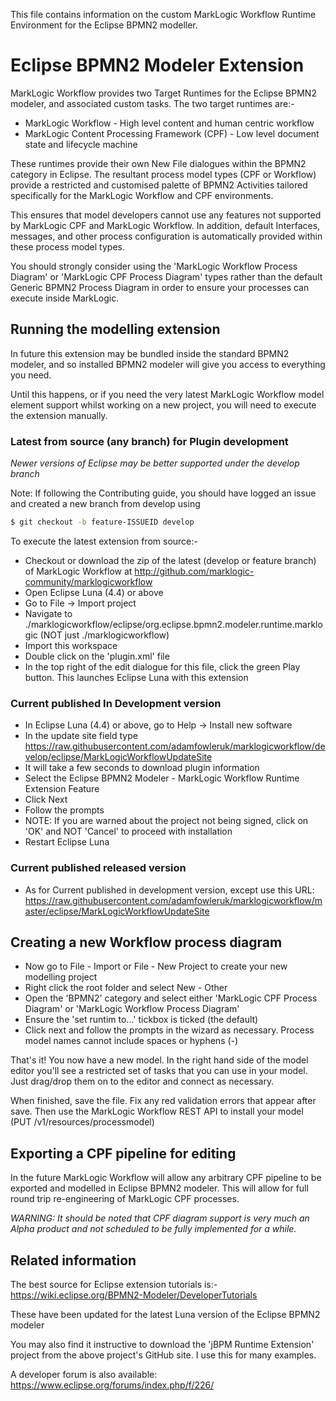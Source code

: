 This file contains information on the custom MarkLogic Workflow Runtime Environment for the Eclipse BPMN2 modeller.

# Eclipse BPMN2 Modeler Extension

MarkLogic Workflow provides two Target Runtimes for the Eclipse BPMN2 modeler, and associated custom tasks. The two
target runtimes are:-
- MarkLogic Workflow - High level content and human centric workflow
- MarkLogic Content Processing Framework (CPF) - Low level document state and lifecycle machine

These runtimes provide their own New File dialogues within the BPMN2 category in Eclipse. The resultant process model
types (CPF or Workflow) provide a restricted and customised palette of BPMN2 Activities tailored specifically for
the MarkLogic Workflow and CPF environments.

This ensures that model developers cannot use any features not supported by MarkLogic CPF and MarkLogic Workflow. In
addition, default Interfaces, messages, and other process configuration is automatically provided within these process
model types.

You should strongly consider using the 'MarkLogic Workflow Process Diagram' or 'MarkLogic CPF Process Diagram' types
rather than the default Generic BPMN2 Process Diagram in order to ensure your processes can execute inside MarkLogic.

## Running the modelling extension

In future this extension may be bundled inside the standard BPMN2 modeler, and so installed BPMN2 modeler will give
you access to everything you need.

Until this happens, or if you need the very latest MarkLogic Workflow model element support whilst working on a new
project, you will need to execute the extension manually.

### Latest from source (any branch) for Plugin development

*Newer versions of Eclipse may be better supported under the develop branch*

Note: If following the Contributing guide, you should have logged an issue and created a new branch from develop using
```sh
$ git checkout -b feature-ISSUEID develop
```

To execute the latest extension from source:-
- Checkout or download the zip of the latest (develop or feature branch) of MarkLogic Workflow at http://github.com/marklogic-community/marklogicworkflow
- Open Eclipse Luna (4.4) or above
- Go to File -> Import project
- Navigate to ./marklogicworkflow/eclipse/org.eclipse.bpmn2.modeler.runtime.marklogic (NOT just ./marklogicworkflow)
- Import this workspace
- Double click on the 'plugin.xml' file
- In the top right of the edit dialogue for this file, click the green Play button. This launches Eclipse Luna with this extension

### Current published In Development version

- In Eclipse Luna (4.4) or above, go to Help -> Install new software
- In the update site field type https://raw.githubusercontent.com/adamfowleruk/marklogicworkflow/develop/eclipse/MarkLogicWorkflowUpdateSite
- It will take a few seconds to download plugin information
- Select the Eclipse BPMN2 Modeler - MarkLogic Workflow Runtime Extension Feature
- Click Next
- Follow the prompts
 - NOTE: If you are warned about the project not being signed, click on 'OK' and NOT 'Cancel' to proceed with installation
- Restart Eclipse Luna

### Current published released version

- As for Current published in development version, except use this URL: https://raw.githubusercontent.com/adamfowleruk/marklogicworkflow/master/eclipse/MarkLogicWorkflowUpdateSite

## Creating a new Workflow process diagram

- Now go to File - Import or File - New Project to create your new modelling project
- Right click the root folder and select New - Other
- Open the 'BPMN2' category and select either 'MarkLogic CPF Process Diagram' or 'MarkLogic Workflow Process Diagram'
- Ensure the 'set runtim to...' tickbox is ticked (the default)
- Click next and follow the prompts in the wizard as necessary. Process model names cannot include spaces or hyphens (-)

That's it! You now have a new model. In the right hand side of the model editor you'll see a restricted set of tasks that
you can use in your model. Just drag/drop them on to the editor and connect as necessary.

When finished, save the file. Fix any red validation errors that appear after save. Then use the MarkLogic Workflow
REST API to install your model (PUT /v1/resources/processmodel)

## Exporting a CPF pipeline for editing

In the future MarkLogic Workflow will allow any arbitrary CPF pipeline to be exported and modelled in Eclipse BPMN2
modeler. This will allow for full round trip re-engineering of MarkLogic CPF processes.

*WARNING: It should be noted that CPF diagram support is very much an Alpha product and not scheduled to be fully
implemented for a while.*

## Related information

The best source for Eclipse extension tutorials is:-
https://wiki.eclipse.org/BPMN2-Modeler/DeveloperTutorials

These have been updated for the latest Luna version of the Eclipse BPMN2 modeler

You may also find it instructive to download the 'jBPM Runtime Extension' project from the above project's GitHub site.
 I use this for many examples.

A developer forum is also available: https://www.eclipse.org/forums/index.php/f/226/
